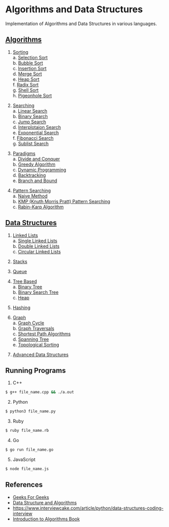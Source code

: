 # Algorithms and Data Structures

Implementation of Algorithms and Data Structures in various languages.

## [Algorithms](Algorithms)

1. [Sorting](Algorithms/Sorting)  
a. [Selection Sort](Algorithms/Sorting/Selection%20Sort)  
b. [Bubble Sort](Algorithms/Sorting/Bubble%20Sort)  
c. [Insertion Sort](Algorithms/Sorting/Insertion%20Sort)  
d. [Merge Sort](Algorithms/Sorting/Merge%20Sort)  
e. [Heap Sort](Algorithms/Sorting/Heap%20Sort)  
f. [Radix Sort](Algorithms/Sorting/Radix%20Sort)  
g. [Shell Sort](Algorithms/Sorting/Shell%20Sort)  
h. [Pigeonhole Sort](Algorithms/Sorting/Pigeonhole%20Sort)  

2. [Searching](Algorithms/Searching)  
a. [Linear Search](Algorithms/Searching/Linear%20Search)  
b. [Binary Search](Algorithms/Searching/Binary%20Search)  
c. [Jump Search](Algorithms/Searching/Jump%20Search)  
d. [Interplotaion Search](Algorithms/Searching/Interplotaion%20Search)  
e. [Exponential Search](Algorithms/Searching/Exponential%20Search)  
f. [Fibonacci Search](Algorithms/Searching/Fibonacci%20Search)  
g. [Sublist Search](Algorithms/Search/Sublist%20Search)

3. [Paradigms](Algorithms/Paradigms)  
a. [Divide and Conquer](Algorithms/Paradigms/Divide%20and%20Conquer)  
b. [Greedy Algorithm](Algorithms/Paradigms/Greedy%20Algorithms)  
c. [Dynamic Programming](Algorithms/Paradigms/Dynamic%20Programming)  
d. [Backtracking](Algorithms/Paradigms/Backtracking)  
e. [Branch and Bound](Algorithms/Paradigms/Branch%20and%20Bound)

4. [Pattern Searching](Algorithms/Pattern%20Searching)  
a. [Naive Method](Algorithms/Pattern%20Searching/Naive%20Method)  
b. [KMP (Knuth Morris Pratt) Pattern Searching](Algorithms/Pattern%20Searching/KMP%20%28Knuth%20Morris%20Pratt%29%20Pattern%20Searching)  
c. [Rabin-Karp Algorithm](Algorithms/Pattern%20Searching/Rabin-Karp%20Algorithm)  

## [Data Structures](Data%20Structures)

1. [Linked Lists](Data%20Structures/Linked%20Lists)  
a. [Single Linked Lists](Data%20Structures/Linked%20Lists/Singly%20Linked%20Lists)  
b. [Double Linked Lists](Data%20Structures/Linked%20Lists/Doubly%20Linked%20Lists)  
c. [Circular Linked Lists](Data%20Structures/Linked%20Lists/Circular%20Linked%20Lists)

2. [Stacks](Data%20Structures/Stack)  

3. [Queue](Data%20Structures/Queue)  

4. [Tree Based](Data%20Structures/Tree%20Based)  
a. [Binary Tree](Data%20Structures/Tree%20Based/Binary%20Tree)  
b. [Binary Search Tree](Data%20Structures/Tree%20Based/Binary%20Search%20Tree)  
c. [Heap](Data%20Structures/Tree%20Based/Heap)  

5. [Hashing](Data%20Structures/Hashing)  

6. [Graph](Data%20Structures/Graph)  
a. [Graph Cycle](Data%20Structures/Graph/Graph%20Cycle)  
b. [Graph Traversals](Data%20Structures/Graph/Graph%20traversals)  
c. [Shortest Path Algorithms](Data%20Structures/Graph/Shortest%20Path%20Algorithms)  
d. [Spanning Tree](Data%20Structures/Graph/Spanning%20Tree)  
e. [Topological Sorting](Data%20Structures/Graph/Topological%20Sorting)  

7. [Advanced Data Structures](Data%20Structures/Advanced%20Data%20Structures)  

## Running Programs

1. C++

```bash
$ g++ file_name.cpp && ./a.out
```

2. Python

```bash
$ python3 file_name.py
```

3. Ruby

```bash
$ ruby file_name.rb
```

4. Go

```bash
$ go run file_name.go
```

5. JavaScript

```bash
$ node file_name.js
```

## References

- [Geeks For Geeks](geeksforgeeks.org)
- [Data Structure and Algorithms](https://www.tutorialspoint.com/data_structures_algorithms/)
- https://www.interviewcake.com/article/python/data-structures-coding-interview
- [Introduction to Algorithms Book](https://www.amazon.com/Introduction-Algorithms-3rd-MIT-Press/dp/0262033844)
